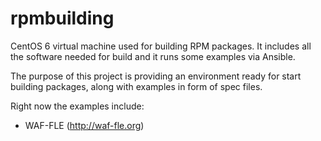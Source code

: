# rpmbuilding
CentOS 6 virtual machine used for building RPM packages. It includes all the software needed for build and it runs some examples via Ansible.

The purpose of this project is providing an environment ready for start building packages, along with examples in form of spec files.

Right now the examples include:
  - WAF-FLE (http://waf-fle.org)
